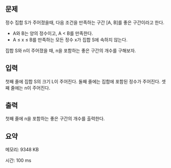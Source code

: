 ## 문제

정수 집합 S가 주어졌을때, 다음 조건을 만족하는 구간 [A, B]를 좋은 구간이라고 한다.

- A와 B는 양의 정수이고, A < B를 만족한다.
- A ≤ x ≤ B를 만족하는 모든 정수 x가 집합 S에 속하지 않는다.

집합 S와 n이 주어졌을 때, n을 포함하는 좋은 구간의 개수를 구해보자.

## 입력

첫째 줄에 집합 S의 크기 L이 주어진다. 둘째 줄에는 집합에 포함된 정수가 주어진다. 셋째 줄에는 n이 주어진다.

## 출력

첫째 줄에 n을 포함하는 좋은 구간의 개수를 출력한다.

## 요약

메모리: 9348 KB

시간: 100 ms
